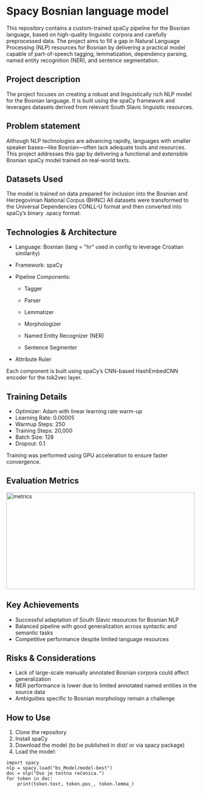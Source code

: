 # Spacy Bosnian language model

This repository contains a custom-trained spaCy pipeline for the Bosnian language, based on high-quality linguistic corpora and carefully preprocessed data. The project aims to fill a gap in Natural Language Processing (NLP) resources for Bosnian by delivering a practical model capable of part-of-speech tagging, lemmatization, dependency parsing, named entity recognition (NER), and sentence segmentation.

## Project description

The project focuses on creating a robust and linguistically rich NLP model for the Bosnian language. It is built using the spaCy framework and leverages datasets derived from relevant South Slavic linguistic resources.

## Problem statement

Although NLP technologies are advancing rapidly, languages with smaller speaker bases—like Bosnian—often lack adequate tools and resources. This project addresses this gap by delivering a functional and extensible Bosnian spaCy model trained on real-world texts.

## Datasets Used

The model is trained on data prepared for inclusion into the Bosnian and Herzegovinian National Corpus (BHNC)
All datasets were transformed to the Universal Dependencies CONLL-U format and then converted into spaCy’s binary .spacy format.

## Technologies & Architecture

* Language: Bosnian (lang = "hr" used in config to leverage Croatian similarity)

* Framework: spaCy

* Pipeline Components:

  * Tagger

  * Parser

  * Lemmatizer

  * Morphologizer

  * Named Entity Recognizer (NER)

  * Sentence Segmenter

* Attribute Ruler

Each component is built using spaCy’s CNN-based HashEmbedCNN encoder for the tok2vec layer.


## Training Details

* Optimizer: Adam with linear learning rate warm-up
* Learning Rate: 0.00005
* Warmup Steps: 250
* Training Steps: 20,000
* Batch Size: 128
* Dropout: 0.1

Training was performed using GPU acceleration to ensure faster convergence.

## Evaluation Metrics

<img width="495" height="255" alt="metrics" src="https://github.com/user-attachments/assets/9dcf077d-af79-4c97-b49f-70cb57d55a06" />

## Key Achievements

* Successful adaptation of South Slavic resources for Bosnian NLP
* Balanced pipeline with good generalization across syntactic and semantic tasks
* Competitive performance despite limited language resources

## Risks & Considerations

* Lack of large-scale manually annotated Bosnian corpora could affect generalization
* NER performance is lower due to limited annotated named entities in the source data
* Ambiguities specific to Bosnian morphology remain a challenge

## How to Use

1. Clone the repository
2. Install spaCy
3. Download the model (to be published in dist/ or via spacy package)
4. Load the model:

```
import spacy
nlp = spacy.load("bs_Model/model-best")
doc = nlp("Ovo je testna rečenica.")
for token in doc:
    print(token.text, token.pos_, token.lemma_)
```


